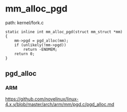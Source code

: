mm_alloc_pgd
========================================

path: kernel/fork.c
```
static inline int mm_alloc_pgd(struct mm_struct *mm)
{
    mm->pgd = pgd_alloc(mm);
    if (unlikely(!mm->pgd))
        return -ENOMEM;
    return 0;
}
```

pgd_alloc
----------------------------------------

### ARM

https://github.com/novelinux/linux-4.x.y/blob/master/arch/arm/mm/pgd.c/pgd_alloc.md
